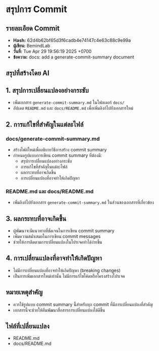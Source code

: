 # สรุปการ Commit

## รายละเอียด Commit
- **Hash:** 62d4b62bf65d3f6cadb4e74147c4e63c88c9e99a
- **ผู้เขียน:** BemindLab
- **วันที่:** Tue Apr 29 19:56:19 2025 +0700
- **ข้อความ:** docs: add a generate-commit-summary document

## สรุปที่สร้างโดย AI
## 1. สรุปการเปลี่ยนแปลงอย่างกระชับ
- เพิ่มเอกสาร `generate-commit-summary.md` ในโฟลเดอร์ `docs/`
- อัปเดต `README.md` และ `docs/README.md` เพื่อเพิ่มลิงก์ไปยังเอกสารใหม่

## 2. การแก้ไขที่สำคัญในแต่ละไฟล์

### docs/generate-commit-summary.md
- สร้างไฟล์ใหม่เพื่ออธิบายวิธีการสร้าง commit summary
- กำหนดรูปแบบการเขียน commit summary ที่ต้องมี:
  - สรุปการเปลี่ยนแปลงอย่างกระชับ
  - การแก้ไขที่สำคัญในแต่ละไฟล์
  - ผลกระทบที่อาจเกิดขึ้น
  - การเปลี่ยนแปลงที่อาจทำให้เกิดปัญหา

### README.md และ docs/README.md
- เพิ่มลิงก์ไปยังเอกสาร `generate-commit-summary.md` ในส่วนของเอกสารที่เกี่ยวข้อง

## 3. ผลกระทบที่อาจเกิดขึ้น
- ผู้พัฒนาจะมีแนวทางที่ชัดเจนในการเขียน commit summary
- เพิ่มความสม่ำเสมอในการเขียน commit messages
- ช่วยให้การติดตามการเปลี่ยนแปลงในโปรเจคทำได้ง่ายขึ้น

## 4. การเปลี่ยนแปลงที่อาจทำให้เกิดปัญหา
- ไม่มีการเปลี่ยนแปลงที่อาจทำให้เกิดปัญหา (breaking changes)
- เป็นการเพิ่มเอกสารใหม่เท่านั้น ไม่มีการแก้ไขโค้ดหรือโครงสร้างโปรเจค

## หมายเหตุสำคัญ
- ควรใช้รูปแบบ commit summary นี้สำหรับทุก commit ที่มีการเปลี่ยนแปลงที่สำคัญ
- เอกสารนี้จะช่วยให้ทีมพัฒนาสื่อสารการเปลี่ยนแปลงได้ดีขึ้น

## ไฟล์ที่เปลี่ยนแปลง
- README.md
- docs/README.md
